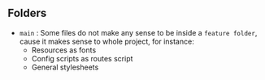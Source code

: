 
## Folders
 * `main` :  Some files do not make any sense to be inside a `feature folder`, cause it makes sense to whole project, for instance:
    + Resources as fonts
    + Config scripts as routes script
    + General stylesheets
